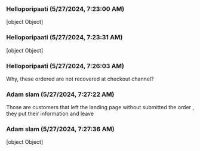 ### Helloporipaati (5/27/2024, 7:23:00 AM)

[object Object]

### Helloporipaati (5/27/2024, 7:23:31 AM)

[object Object]

### Helloporipaati (5/27/2024, 7:26:03 AM)

Why, these ordered are not recovered at checkout channel?

### Adam slam (5/27/2024, 7:27:22 AM)

Those are customers that left the landing page without submitted the order , they put their information and leave

### Adam slam (5/27/2024, 7:27:36 AM)

[object Object]
